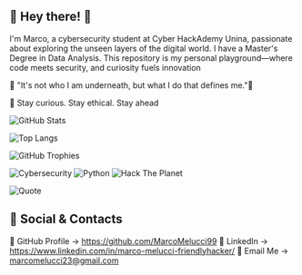 ## 🚀 Hey there! 👋 


I'm Marco, a cybersecurity student at Cyber HackAdemy Unina, passionate about exploring the unseen layers of the digital world. I have a Master's Degree in Data Analysis. This repository is my personal playground—where code meets security, and curiosity fuels innovation


🦇 "It's not who I am underneath, but what I do that defines me."🦇


🔎 Stay curious. Stay ethical. Stay ahead


![GitHub Stats](https://github-readme-stats.vercel.app/api?username=MarcoMelucci99&show_icons=true&theme=radical)


![Top Langs](https://github-readme-stats.vercel.app/api/top-langs/?username=MarcoMelucci99&layout=compact&theme=radical)


![GitHub Trophies](https://github-profile-trophy.vercel.app/?username=MarcoMelucci99&theme=dracula)


![Cybersecurity](https://img.shields.io/badge/Cybersecurity-🔥-red?style=for-the-badge) ![Python](https://img.shields.io/badge/Python-🐍-blue?style=for-the-badge) ![Hack The Planet](https://img.shields.io/badge/Hack%20The%20Planet-💻-purple?style=for-the-badge)


![Quote](https://quotes-github-readme.vercel.app/api?type=horizontal&theme=radical)


## 📌 Social & Contacts
🐙 GitHub Profile → https://github.com/MarcoMelucci99
💼 LinkedIn → https://www.linkedin.com/in/marco-melucci-friendlyhacker/
📧 Email Me → marcomelucci23@gmail.com
